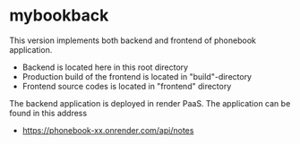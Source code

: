 # mybookback
This version implements both backend and frontend of phonebook application.
- Backend is located here in this root directory
- Production build of the frontend is located in "build"-directory
- Frontend source codes is located in "frontend" directory

The backend application is deployed in render PaaS.
The application can be found in this address
- https://phonebook-xx.onrender.com/api/notes
